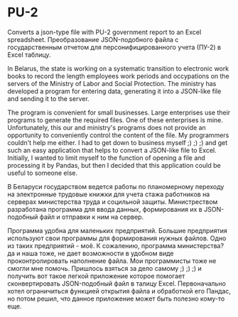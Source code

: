 # PU-2
Converts a json-type file with PU-2 government report to an Excel spreadsheet.
Преобразование JSON-подобного файла с государственным отчетом для персонифицированного учета (ПУ-2) в Excel таблицу.

In Belarus, the state is working on a systematic transition to electronic work books to record the length employees work periods and occypations on the servers of the Ministry of Labor and Social Protection. 
The ministry has developed a program for entering data, generating it into a JSON-like file and sending it to the server.

The program is convenient for small businesses. Large enterprises use their programs to generate the required files. 
One of these enterprises is mine. 
Unfortunately, this our and ministry's programs does not provide an opportunity to conveniently control the content of the file. 
My programmers couldn't help me either. I had to get down to business myself ;) ;) ;) and get such an easy application that helps to convert a JSON-like file to Excel.
Initially, I wanted to limit myself to the function of opening a file and processing it by Pandas, but then I decided that this application could be useful to someone else. 


В Беларуси государством ведется работы по планомерному переходу на электронные трудовые книжки для учета стажа работников на серверах министерства труда и социльной защиты. Министреством разработана программа для ввода данных, формирования их в JSON-подобный файл и отправки к ним на сервер. 

Программа удобна для маленьких предприятий. Большие предприятия используют свои программы для формирования нужных файлов. 
Одно из таких предприятий - моё. 
К сожалению, программа министерства? да и наша тоже, не дает возможности в удобном виде проконтролировать наполнение файла. 
Мои программисты тоже не смогли мне помочь. Пришлось взяться за дело самому ;) ;) ;) и получить вот такое легкой приложение которое помогает сконвертировать JSON-подобный файл в талицу Excel.
Первоначально хотел ограничиться функцией открытия файла и обработкой его Пандас, но потом решил, что данное приложение может быть полезно кому-то еще.
